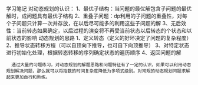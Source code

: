学习笔记
对动态规划的认识：
	1、最优子结构：当问题的最优解包含子问题的最优解时，成问题具有最优子结构
	2、重叠子问题：dp利用的子问题的重叠性，对每个子问题只计算一次并存放，在以后尽可能多的利用这些子问题的解
	3、无后效性：当前转态如果确定，以后过程的演变将不再受当前状态以后转态的个状态和以前状态的影响
  动态规划的思路
      1、定义转态（定义的好坏决定了问题的复杂程度）
      2、推导状态转移方程（可以自顶向下推导，也可自下向顶推导）
      3、对特定状态进行初始化处理，根据转态转移的序列确定状态的遍历顺序
      4、返回问题的解


      通过大量的习题练习，对动态规划的解题思路和问题特征有了一定的认识，如果可以利用动态规划解决问题，那么就可以将指数的时间复杂度降低为多项式级别。对常规的动态规划问题求解起来更加自行和熟练。